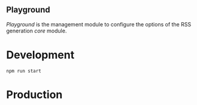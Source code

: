 Playground
----------

*Playground* is the management module to configure the options of the RSS generation *core* module.

# Development

``
npm run start
``

# Production

